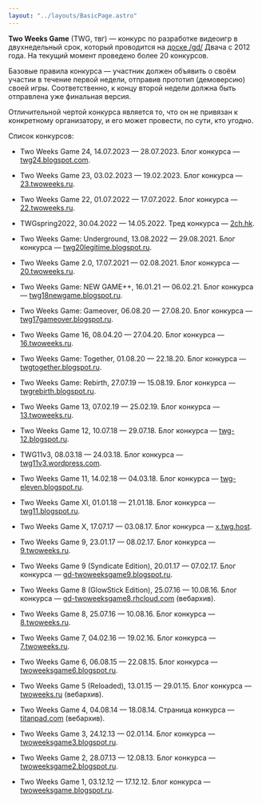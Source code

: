 ```yaml
---
layout: "../layouts/BasicPage.astro"
---
```


**Two Weeks Game** (TWG, твг) — конкурс по разработке видеоигр в двухнедельный срок, который проводится на [доске /gd/](https://2ch.hk/gd/) Двача c 2012 года. На текущий момент проведено более 20 конкурсов.

Базовые правила конкурса — участник должен объявить о своём участии в течение первой недели, отправив прототип (демоверсию) своей игры. Соответственно, к концу второй недели должна быть отправлена уже финальная версия.

Отличительной чертой конкурса является то, что он не привязан к конкретному организатору, и его может провести, по сути, кто угодно.

Список конкурсов:

- Two Weeks Game 24, 14.07.2023 — 28.07.2023. Блог конкурса — [twg24.blogspot.com](https://twg24.blogspot.com).

- Two Weeks Game 23, 03.02.2023 — 19.02.2023. Блог конкурса — [23.twoweeks.ru](https://23.twoweeks.ru).

- Two Weeks Game 22, 01.07.2022 — 17.07.2022. Блог конкурса — [22.twoweeks.ru](https://22.twoweeks.ru).

- TWGspring2022, 30.04.2022 — 14.05.2022. Тред конкурса — [2ch.hk](https://2ch.hk/gd/res/799028.html).

- Two Weeks Game: Underground, 13.08.2022 — 29.08.2021. Блог конкурса — [twg20legitime.blogspot.ru](https://twg20legitime.blogspot.ru).

- Two Weeks Game 2.0, 17.07.2021 — 02.08.2021. Блог конкурса — [20.twoweeks.ru](https://20.twoweeks.ru).

- Two Weeks Game: NEW GAME++, 16.01.21 — 06.02.21. Блог конкурса — [twg18newgame.blogspot.ru](https://twg18newgame.blogspot.ru).

- Two Weeks Game: Gameover, 06.08.20 — 27.08.20. Блог конкурса — [twg17gameover.blogspot.ru](https://twg17gameover.blogspot.ru).

- Two Weeks Game 16, 08.04.20 — 27.04.20. Блог конкурса — [16.twoweeks.ru](https://16.twoweeks.ru).

- Two Weeks Game: Together, 01.08.20 — 22.18.20. Блог конкурса — [twgtogether.blogspot.ru](https://twgtogether.blogspot.ru).

- Two Weeks Game: Rebirth, 27.07.19 — 15.08.19. Блог конкурса — [twgrebirth.blogspot.ru](https://twgrebirth.blogspot.ru).

- Two Weeks Game 13, 07.02.19 — 25.02.19. Блог конкурса — [13.twoweeks.ru](https://13.twoweeks.ru).

- Two Weeks Game 12, 10.07.18 — 29.07.18. Блог конкурса — [twg-12.blogspot.ru](https://twg-12.blogspot.ru).

- TWG11v3, 08.03.18 — 24.03.18. Блог конкурса — [twg11v3.wordpress.com](https://twg11v3.wordpress.com).

- Two Weeks Game 11, 14.02.18 — 04.03.18. Блог конкурса — [twg-eleven.blogspot.ru](https://twg-eleven.blogspot.ru).

- Two Weeks Game XI, 01.01.18 — 21.01.18. Блог конкурса — [twg11.blogspot.ru](https://twg11.blogspot.ru).

- Two Weeks Game X, 17.07.17 — 03.08.17. Блог конкурса — [x.twg.host](https://x.twg.host).

- Two Weeks Game 9, 23.01.17 — 08.02.17. Блог конкурса — [9.twoweeks.ru](https://9.twoweeks.ru).

- Two Weeks Game 9 (Syndicate Edition), 20.01.17 — 07.02.17. Блог конкурса — [gd-twoweeksgame9.blogspot.ru](https://gd-twoweeksgame9.blogspot.ru/).

- Two Weeks Game 8 (GlowStick Edition), 25.07.16 — 10.08.16. Блог конкурса — [gd-twoweeksgame8.rhcloud.com](https://web.archive.org/web/20170130051321/https://gd-twoweeksgame8.rhcloud.com/) (вебархив).

- Two Weeks Game 8, 25.07.16 — 10.08.16. Блог конкурса — [8.twoweeks.ru](https://8.twoweeks.ru).

- Two Weeks Game 7, 04.02.16 — 19.02.16. Блог конкурса — [7.twoweeks.ru](https://7.twoweeks.ru).

- Two Weeks Game 6, 06.08.15 — 22.08.15. Блог конкурса — [twoweeksgame6.blogspot.ru](https://twoweeksgame6.blogspot.ru).

- Two Weeks Game 5 (Reloaded), 13.01.15 — 29.01.15. Блог конкурса — [twoweeks.ru](https://web.archive.org/web/20150115120457/http://twoweeks.ru/blog/) (вебархив).

- Two Weeks Game 4, 04.08.14 — 18.08.14. Страница конкурса — [titanpad.com](https://web.archive.org/web/20170504073742/https://titanpad.com/C9HP1c8Chn) (вебархив).

- Two Weeks Game 3, 24.12.13 — 02.01.14. Блог конкурса — [twoweeksgame3.blogspot.ru](https://twoweeksgame3.blogspot.ru).

- Two Weeks Game 2, 28.07.13 — 12.08.13. Блог конкурса — [twoweeksgame2.blogspot.ru](https://twoweeksgame2.blogspot.ru).

- Two Weeks Game 1, 03.12.12 — 17.12.12. Блог конкурса — [twoweeksgame.blogspot.ru](https://twoweeksgame.blogspot.ru).

